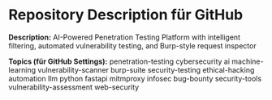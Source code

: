 # Repository Description für GitHub

**Description:**
AI-Powered Penetration Testing Platform with intelligent filtering, automated vulnerability testing, and Burp-style request inspector

**Topics (für GitHub Settings):**
penetration-testing
cybersecurity
ai
machine-learning
vulnerability-scanner
burp-suite
security-testing
ethical-hacking
automation
llm
python
fastapi
mitmproxy
infosec
bug-bounty
security-tools
vulnerability-assessment
web-security